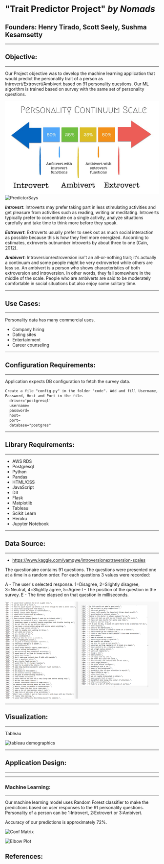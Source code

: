 # **"Trait Predictor Project" _by Nomads_**


## **Founders:** Henry Tirado, Scott Seely, Sushma Kesamsetty
---


## **Objective**:
---

Our Project objective was to develop the machine learning application that would predict the personality trait of a person as Introvert/Extrovert/Ambivert based on 91 personality questions. Our ML algorithm is trained based on survey with the same set of personality questions. 

![Personality-Survey](html/img/depan.jpg)
![PredictorSays](https://user-images.githubusercontent.com/656837/146631316-01a3eccc-166f-420c-8e44-18dd7089fea2.png)


**_Introvert_**:  Introverts may prefer taking part in less stimulating activities and get pleasure from activities such as reading, writing or meditating.  Introverts typically prefer to concentrate on a single activity, analyze situations carefully and take time to think more before they speak.

**_Extrovert_**:  Extroverts usually prefer to seek out as much social interaction as possible because this is how they feel more energized. According to estimates, extroverts outnumber introverts by about three to one (Cain, 2012).

**_Ambivert_**:  Introversion/extroversion isn't an all-or-nothing trait; it's actually a continuum and some people might be very extroverted while others are less so.
An ambivert is a person who shows characteristics of both extroversion and introversion. In other words, they fall somewhere in the middle of the scale. People who are ambiverts are said to be moderately comfortable in social situations but also enjoy some solitary time.

---
## **Use Cases**:
---
Personality data has many commercial uses.
- Company hiring
- Dating sites
- Entertainment
- Career counseling

---
## **Configuration Requirements**:
---

Application expects DB configuration to fetch the survey data.

    Create a file "config.py" in the folder "code". Add and fill Username, Password, Host and Port in the file.
      driver='postgresql'
      username=
      password=
      host= 
      port= 
      database="postgres" 

---        
## **Library Requirements**:
---

- AWS RDS
- Postgresql
- Python
- Pandas
- HTML/CSS
- JavaScript
- D3
- Flask
- Matplotlib
- Tableau
- Scikit Learn
- Heroku
- Jupyter Notebook

---
## **Data Source**: 
---
- https://www.kaggle.com/yamqwe/introversionextraversion-scales

The questionaire contains 91 questions. The questions were presented one at a time in a random order. For each questions 3 values were recorded:



A - The user's selected response. 1=Disagree, 2=Slightly disagree, 3=Neutral, 4=Slightly agree, 5=Agree
I - The position of the question in the survey.
E - The time elapsed on that question in milliseconds.


![questions](images/Questions_all.png)

---
## **Visualization**:
---

Tableau

![tableau demographics](https://github.com/scottdseely/ML_Project/blob/main/images/Participant%20Demographics.png)

---
## **Application Design**:
---

---
### **Machine Learning**:
---

Our machine learning model uses Random Forest classifier to make the predictions based on user responses to the 91 personality questions. Personality of a person can be 1:Introvert, 2:Extrovert or 3:Ambivert. 

Accuracy of our predictions is approximately 72%.

![Conf Matrix](https://github.com/scottdseely/ML_Project/blob/main/images/ConfMatrix-Introvert-Extrovert-Ambivert_.png)


![Elbow Plot ](https://github.com/scottdseely/ML_Project/blob/main/images/Elbow-plot-k-Means-Cluster_.png)



## **References**:

